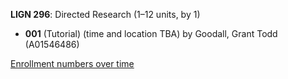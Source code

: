 **LIGN 296**: Directed Research (1–12 units, by 1)

- **001** (Tutorial) (time and location TBA) by Goodall, Grant Todd (A01546486)

[Enrollment numbers over time](./LIGN296.tsv)
